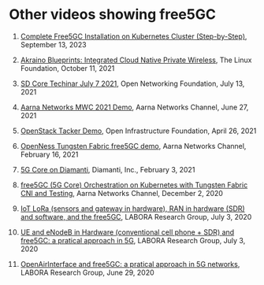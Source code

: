 <!-- Google tag (gtag.js) --> <script async src="https://www.googletagmanager.com/gtag/js?id=G-JETJ7TJ805"></script> <script> window.dataLayer = window.dataLayer || []; function gtag(){dataLayer.push(arguments);} gtag('js', new Date()); gtag('config', 'G-JETJ7TJ805'); </script>

# Other videos showing free5GC

1. [Complete Free5GC Installation on Kubernetes Cluster (Step-by-Step)](https://www.telecomhall.net/t/complete-free5gc-installation-on-kubernetes-cluster-step-by-step/25479), September 13, 2023

2. [Akraino Blueprints: Integrated Cloud Native Private Wireless](https://www.youtube.com/watch?v=yznPX93T0OU), The Linux Foundation, October 11, 2021

3. [SD Core Techinar July 7 2021](https://www.youtube.com/watch?v=-eQzbSxXgSU), Open Networking Foundation, July 13, 2021

4. [Aarna Networks MWC 2021 Demo](https://www.youtube.com/watch?v=wHm42mTF5dk), Aarna Networks Channel, June 27, 2021

5. [OpenStack Tacker Demo](https://www.youtube.com/watch?v=JK0Jp9yA1Kw), Open Infrastructure Foundation, April 26, 2021

6. [OpenNess Tungsten Fabric free5GC demo](https://www.youtube.com/watch?v=cjA346e2NMI), Aarna Networks Channel, February 16, 2021

7. [5G Core on Diamanti](https://www.youtube.com/watch?v=79aa8tNj7Nw), Diamanti, Inc., February 3, 2021

8. [free5GC (5G Core) Orchestration on Kubernetes with Tungsten Fabric CNI and Testing](https://www.youtube.com/watch?v=b78KiFDuibs), Aarna Networks Channel, December 2, 2020

9. [IoT LoRa (sensors and gateway in hardware), RAN in hardware (SDR) and software, and the free5GC](https://www.youtube.com/watch?v=nJpO95LuxLU), LABORA Research Group, July 3, 2020

10. [UE and eNodeB in Hardware (conventional cell phone + SDR) and free5GC: a pratical approach in 5G](https://www.youtube.com/watch?v=ph1dZNrduOU), LABORA Research Group, July 3, 2020

11. [OpenAirInterface and free5GC: a pratical approach in 5G networks](https://www.youtube.com/watch?v=ZZZ8UjgyWn4), LABORA Research Group, June 29, 2020